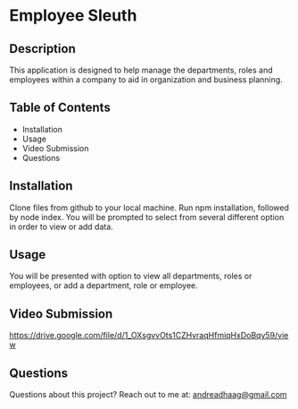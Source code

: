 # Employee Sleuth

## Description
This application is designed to help manage the departments, roles and employees within a company to aid in organization and business planning.

## Table of Contents
* Installation
* Usage
* Video Submission
* Questions

## Installation
Clone files from github to your local machine. Run npm installation, followed by node index. You will be prompted to select from several different option in order to view or add data.

## Usage
You will be presented with option to view all departments, roles or employees, or add a department, role or employee.

## Video Submission

https://drive.google.com/file/d/1_OXsgvvOts1CZHvraqHfmiqHxDoBqy59/view

## Questions
Questions about this project? Reach out to me at: andreadhaag@gmail.com



